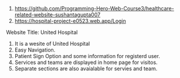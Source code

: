 1. https://github.com/Programming-Hero-Web-Course3/healthcare-related-website-sushantagupta007
2. https://hospital-project-e0523.web.app/Login 

Website Title: United Hospital 

1. It is a wesite of United Hospital
2. Easy Navigation. 
3. Patient Sign Option and some information for registerd user. 
4. Services and teams are displayed in home page for visitos. 
5. Separate sections are also avaialable for servies and team. 


